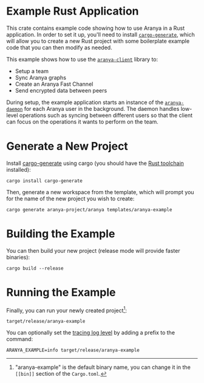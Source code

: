 # Example Rust Application

This crate contains example code showing how to use Aranya in a Rust application. In order to set it up, you'll need to install [`cargo-generate`](https://crates.io/crates/cargo-generate), which will allow you to create a new Rust project with some boilerplate example code that you can then modify as needed.

This example shows how to use the [`aranya-client`](../../crates/aranya-client) library to:
- Setup a team
- Sync Aranya graphs
- Create an Aranya Fast Channel
- Send encrypted data between peers

During setup, the example application starts an instance of the [`aranya-daemon`](../../crates/aranya-daemon) for each Aranya user in the background. The daemon handles low-level operations such as syncing between different users so that the client can focus on the operations it wants to perform on the team.

# Generate a New Project

Install [cargo-generate](https://crates.io/crates/cargo-generate) using cargo (you should have the [Rust toolchain](https://www.rust-lang.org/tools/install) installed):
```
cargo install cargo-generate
```

Then, generate a new workspace from the template, which will prompt you for the name of the new project you wish to create:
```
cargo generate aranya-project/aranya templates/aranya-example
```

# Building the Example

You can then build your new project (release mode will provide faster binaries):
```
cargo build --release
```

# Running the Example

Finally, you can run your newly created project[^1]:
```
target/release/aranya-example
```

You can optionally set the [tracing log level](https://docs.rs/tracing/latest/tracing/struct.Level.html#impl-Level) by adding a prefix to the command:
```
ARANYA_EXAMPLE=info target/release/aranya-example
```

[^1]: "aranya-example" is the default binary name, you can change it in the `[[bin]]` section of the `Cargo.toml`.